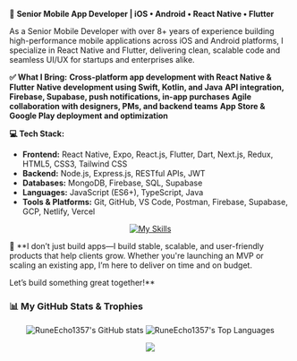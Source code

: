 🌟 **Senior Mobile App Developer | iOS • Android • React Native • Flutter**

As a Senior Mobile Developer with over 8+ years of experience building high-performance mobile applications across iOS and Android platforms, I specialize in React Native and Flutter, delivering clean, scalable code and seamless UI/UX for startups and enterprises alike.

**✅ What I Bring:**
**Cross-platform app development with React Native & Flutter**
**Native development using Swift, Kotlin, and Java**
**API integration, Firebase, Supabase, push notifications, in-app purchases**
**Agile collaboration with designers, PMs, and backend teams**
**App Store & Google Play deployment and optimization**


**💻 Tech Stack:**
- **Frontend:**  React Native, Expo, React.js, Flutter, Dart, Next.js, Redux, HTML5, CSS3, Tailwind CSS
- **Backend:** Node.js, Express.js, RESTful APIs, JWT
- **Databases:** MongoDB, Firebase, SQL, Supabase
- **Languages:** JavaScript (ES6+), TypeScript, Java
- **Tools & Platforms:** Git, GitHub, VS Code, Postman, Firebase, Supabase, GCP, Netlify, Vercel
<p align="center">
  <a href="#">
    <img src="https://skillicons.dev/icons?i=react,flutter,dart,nextjs,redux,tailwind,nodejs,azure,express,mongodb,firebase,supabase,js,ts,java,git,github,vscode,postman,html,css&perline=10" alt="My Skills"/>
  </a>
</p>


🚀 **I don’t just build apps—I build stable, scalable, and user-friendly products that help clients grow. Whether you're launching an MVP or scaling an existing app, I’m here to deliver on time and on budget.

Let’s build something great together!**








### 📊 My GitHub Stats & Trophies

<p align="center">
  <img align="center" src="https://github-readme-stats.vercel.app/api?username=RuneEcho1357&show_icons=true&locale=en&theme=tokyonight" alt="RuneEcho1357's GitHub stats" />
  <img align="center" src="https://github-readme-stats.vercel.app/api/top-langs?username=RuneEcho1357&show_icons=true&locale=en&layout=compact&theme=tokyonight" alt="RuneEcho1357's Top Languages" />
</p>


<p align="center">
  <img src="https://capsule-render.vercel.app/api?type=waving&color=gradient&colors=%23FFB3BA,%239F5FEC&height=100§ion=footer"/>
</p> 
